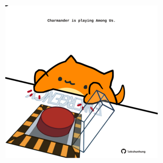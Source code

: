 <!-- built at 03/12/2023, 02:12:15 UTC -->
<p align="center">
  <img width="500" height="500" src="./ReadmeImage.svg">
</p>
